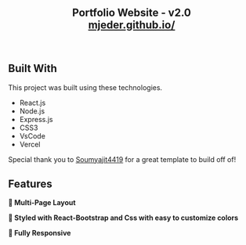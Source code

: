 <h2 align="center">
  Portfolio Website - v2.0<br/>
  <a href="https://mjeder.github.io/" target="_blank">mjeder.github.io/</a>
</h2>

<br/>

## Built With

This project was built using these technologies.

- React.js
- Node.js
- Express.js
- CSS3
- VsCode
- Vercel

Special thank you to [Soumyajit4419](https://github.com/soumyajit4419/Portfolio) for a great template to build off of!

## Features

**📖 Multi-Page Layout**

**🎨 Styled with React-Bootstrap and Css with easy to customize colors**

**📱 Fully Responsive**
